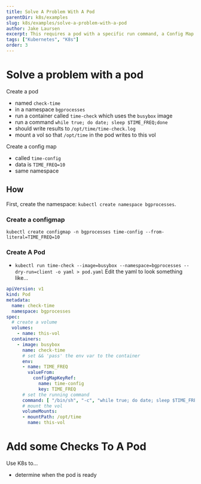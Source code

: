 ```yaml
---
title: Solve A Problem With A Pod
parentDir: k8s/examples
slug: k8s/examples/solve-a-problem-with-a-pod
author: Jake Laursen
excerpt: This requires a pod with a specific run command, a Config Map with some data, and a volume mount
tags: ["Kubernetes", "K8s"]
order: 3
---
```


# Solve a problem with a pod
Create a pod
- named `check-time`
- in a namespace `bgprocesses`
- run a container called `time-check` which uses the `busybox` image
- run a command `while true; do date; sleep $TIME_FREQ;done`
- should write results to `/opt/time/time-check.log`
- mount a vol so that `/opt/time` in the pod writes to this vol

Create a config map
- called `time-config`
- data is `TIME_FREQ=10`
- same namespace

## How
First, create the namespace: `kubectl create namespace bgprocesses`.  
### Create a configmap
`kubectl create configmap -n bgprocesses time-config --from-literal=TIME_FREQ=10`  

### Create A Pod
- `kubectl run time-check --image=busybox --namespace=bgprocesses --dry-run=client -o yaml > pod.yaml`
Edit the yaml to look something like...

```yaml
apiVersion: v1
kind: Pod
metadata:
  name: check-time
  namespace: bgprocesses
spec:
  # create a volume
  volumes:
    - name: this-vol
  containers:
    - image: busybox
      name: check-time
      # set && 'pass' the env var to the container
      env:
      - name: TIME_FREQ
        valueFrom:
          configMapKeyRef:
            name: time-config
            key: TIME_FREQ
      # set the running command
      command: [ "/bin/sh", "-c", "while true; do date; sleep $TIME_FREQ; done > /opt/time/time-check.log" ]
      # mount the vol
      volumeMounts:
      - mountPath: /opt/time
        name: this-vol

```

# Add some Checks To A Pod
Use K8s to...
- determine when the pod is ready